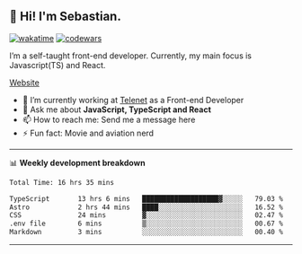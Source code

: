 ## 👋 Hi! I'm Sebastian.

[![wakatime](https://wakatime.com/badge/user/df0036c6-328a-4a39-be9b-e49417ed22a1.svg)](https://wakatime.com/@df0036c6-328a-4a39-be9b-e49417ed22a1)
[![codewars](https://www.codewars.com/users/sebavuye/badges/small)](https://www.codewars.com/users/sebavuye)

I’m a self-taught front-end developer. Currently, my main focus is Javascript(TS) and React.

[Website](https://sebastianvuye.be)

- 🔭 I’m currently working at [Telenet](https://telenet.be/) as a Front-end Developer
- 💬 Ask me about **JavaScript, TypeScript and React**
- 📫 How to reach me: Send me a message here
- ⚡ Fun fact: Movie and aviation nerd

-------

📊 **Weekly development breakdown**

<!--START_SECTION:waka-->

```txt
Total Time: 16 hrs 35 mins

TypeScript       13 hrs 6 mins   ███████████████████▓░░░░░   79.03 %
Astro            2 hrs 44 mins   ████░░░░░░░░░░░░░░░░░░░░░   16.52 %
CSS              24 mins         ▓░░░░░░░░░░░░░░░░░░░░░░░░   02.47 %
.env file        6 mins          ▒░░░░░░░░░░░░░░░░░░░░░░░░   00.67 %
Markdown         3 mins          ░░░░░░░░░░░░░░░░░░░░░░░░░   00.40 %
```

<!--END_SECTION:waka-->
-------
